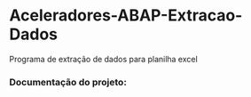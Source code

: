 # Aceleradores-ABAP-Extracao-Dados
Programa de extração de dados para planilha excel

### Documentação do projeto:


